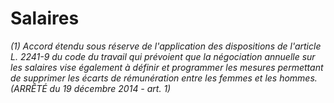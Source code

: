 # Salaires

 *(1) *Accord étendu sous réserve de l'application des dispositions de l'article L. 2241-9 du code du travail qui prévoient que la négociation annuelle sur les salaires vise également à définir et programmer les mesures permettant de supprimer les écarts de rémunération entre les femmes et les hommes.*  
(ARRÊTÉ du 19 décembre 2014 - art. 1)*


